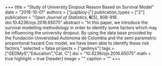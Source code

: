 +++
title = "Study of University Dropout Reason Based on Survival Model"
date = "2016-10-01"
authors = ["juajibioy-j"]
publication_types = ["2"]
publication = "*Open Journal of Statistics*, **6**(5), 908-916. doi:10.4236/ojs.2016.65075"
abstract = "In this paper, we introduce the survival modelling methodology in order to identify some factors which may be influencing the university dropout. By using the data base provided by the Fundación Universidad Autónoma de Colombia and the semi parametric proportional hazard Cox model, we have been able to identify these risk factors."
selected = false
projects = ["gedmys"]
tags = ["GEDMyS","Education","Cat. C"]
doi = "10.4236/ojs.2016.65075"
math = true
highlight = true
[header]
image = ""
caption = ""
+++
